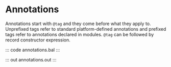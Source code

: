# Annotations

Annotations start with `@tag` and they come before what they apply to.
Unprefixed tags refer to standard platform-defined annotations and
prefixed tags refer to annotations declared in modules.
`@tag` can be followed by record constructor expression.

::: code annotations.bal :::

::: out annotations.out :::